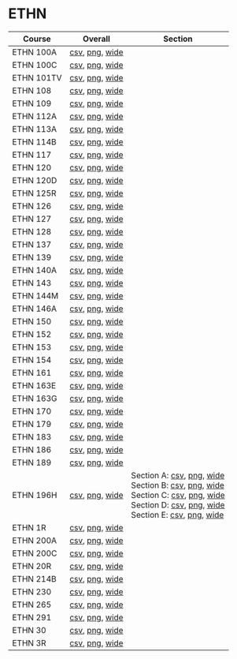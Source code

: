 # ETHN

| Course | Overall | Section |
| ------ | ------- | ------- |
| ETHN 100A | [csv](https://github.com/UCSD-Historical-Enrollment-Data/2024Fall/blob/main/overall/ETHN%20100A.csv), [png](https://raw.githubusercontent.com/UCSD-Historical-Enrollment-Data/2024Fall/main/plot_overall/ETHN%20100A.png), [wide](https://raw.githubusercontent.com/UCSD-Historical-Enrollment-Data/2024Fall/main/plot_overall_wide/ETHN%20100A.png) |  |
| ETHN 100C | [csv](https://github.com/UCSD-Historical-Enrollment-Data/2024Fall/blob/main/overall/ETHN%20100C.csv), [png](https://raw.githubusercontent.com/UCSD-Historical-Enrollment-Data/2024Fall/main/plot_overall/ETHN%20100C.png), [wide](https://raw.githubusercontent.com/UCSD-Historical-Enrollment-Data/2024Fall/main/plot_overall_wide/ETHN%20100C.png) |  |
| ETHN 101TV | [csv](https://github.com/UCSD-Historical-Enrollment-Data/2024Fall/blob/main/overall/ETHN%20101TV.csv), [png](https://raw.githubusercontent.com/UCSD-Historical-Enrollment-Data/2024Fall/main/plot_overall/ETHN%20101TV.png), [wide](https://raw.githubusercontent.com/UCSD-Historical-Enrollment-Data/2024Fall/main/plot_overall_wide/ETHN%20101TV.png) |  |
| ETHN 108 | [csv](https://github.com/UCSD-Historical-Enrollment-Data/2024Fall/blob/main/overall/ETHN%20108.csv), [png](https://raw.githubusercontent.com/UCSD-Historical-Enrollment-Data/2024Fall/main/plot_overall/ETHN%20108.png), [wide](https://raw.githubusercontent.com/UCSD-Historical-Enrollment-Data/2024Fall/main/plot_overall_wide/ETHN%20108.png) |  |
| ETHN 109 | [csv](https://github.com/UCSD-Historical-Enrollment-Data/2024Fall/blob/main/overall/ETHN%20109.csv), [png](https://raw.githubusercontent.com/UCSD-Historical-Enrollment-Data/2024Fall/main/plot_overall/ETHN%20109.png), [wide](https://raw.githubusercontent.com/UCSD-Historical-Enrollment-Data/2024Fall/main/plot_overall_wide/ETHN%20109.png) |  |
| ETHN 112A | [csv](https://github.com/UCSD-Historical-Enrollment-Data/2024Fall/blob/main/overall/ETHN%20112A.csv), [png](https://raw.githubusercontent.com/UCSD-Historical-Enrollment-Data/2024Fall/main/plot_overall/ETHN%20112A.png), [wide](https://raw.githubusercontent.com/UCSD-Historical-Enrollment-Data/2024Fall/main/plot_overall_wide/ETHN%20112A.png) |  |
| ETHN 113A | [csv](https://github.com/UCSD-Historical-Enrollment-Data/2024Fall/blob/main/overall/ETHN%20113A.csv), [png](https://raw.githubusercontent.com/UCSD-Historical-Enrollment-Data/2024Fall/main/plot_overall/ETHN%20113A.png), [wide](https://raw.githubusercontent.com/UCSD-Historical-Enrollment-Data/2024Fall/main/plot_overall_wide/ETHN%20113A.png) |  |
| ETHN 114B | [csv](https://github.com/UCSD-Historical-Enrollment-Data/2024Fall/blob/main/overall/ETHN%20114B.csv), [png](https://raw.githubusercontent.com/UCSD-Historical-Enrollment-Data/2024Fall/main/plot_overall/ETHN%20114B.png), [wide](https://raw.githubusercontent.com/UCSD-Historical-Enrollment-Data/2024Fall/main/plot_overall_wide/ETHN%20114B.png) |  |
| ETHN 117 | [csv](https://github.com/UCSD-Historical-Enrollment-Data/2024Fall/blob/main/overall/ETHN%20117.csv), [png](https://raw.githubusercontent.com/UCSD-Historical-Enrollment-Data/2024Fall/main/plot_overall/ETHN%20117.png), [wide](https://raw.githubusercontent.com/UCSD-Historical-Enrollment-Data/2024Fall/main/plot_overall_wide/ETHN%20117.png) |  |
| ETHN 120 | [csv](https://github.com/UCSD-Historical-Enrollment-Data/2024Fall/blob/main/overall/ETHN%20120.csv), [png](https://raw.githubusercontent.com/UCSD-Historical-Enrollment-Data/2024Fall/main/plot_overall/ETHN%20120.png), [wide](https://raw.githubusercontent.com/UCSD-Historical-Enrollment-Data/2024Fall/main/plot_overall_wide/ETHN%20120.png) |  |
| ETHN 120D | [csv](https://github.com/UCSD-Historical-Enrollment-Data/2024Fall/blob/main/overall/ETHN%20120D.csv), [png](https://raw.githubusercontent.com/UCSD-Historical-Enrollment-Data/2024Fall/main/plot_overall/ETHN%20120D.png), [wide](https://raw.githubusercontent.com/UCSD-Historical-Enrollment-Data/2024Fall/main/plot_overall_wide/ETHN%20120D.png) |  |
| ETHN 125R | [csv](https://github.com/UCSD-Historical-Enrollment-Data/2024Fall/blob/main/overall/ETHN%20125R.csv), [png](https://raw.githubusercontent.com/UCSD-Historical-Enrollment-Data/2024Fall/main/plot_overall/ETHN%20125R.png), [wide](https://raw.githubusercontent.com/UCSD-Historical-Enrollment-Data/2024Fall/main/plot_overall_wide/ETHN%20125R.png) |  |
| ETHN 126 | [csv](https://github.com/UCSD-Historical-Enrollment-Data/2024Fall/blob/main/overall/ETHN%20126.csv), [png](https://raw.githubusercontent.com/UCSD-Historical-Enrollment-Data/2024Fall/main/plot_overall/ETHN%20126.png), [wide](https://raw.githubusercontent.com/UCSD-Historical-Enrollment-Data/2024Fall/main/plot_overall_wide/ETHN%20126.png) |  |
| ETHN 127 | [csv](https://github.com/UCSD-Historical-Enrollment-Data/2024Fall/blob/main/overall/ETHN%20127.csv), [png](https://raw.githubusercontent.com/UCSD-Historical-Enrollment-Data/2024Fall/main/plot_overall/ETHN%20127.png), [wide](https://raw.githubusercontent.com/UCSD-Historical-Enrollment-Data/2024Fall/main/plot_overall_wide/ETHN%20127.png) |  |
| ETHN 128 | [csv](https://github.com/UCSD-Historical-Enrollment-Data/2024Fall/blob/main/overall/ETHN%20128.csv), [png](https://raw.githubusercontent.com/UCSD-Historical-Enrollment-Data/2024Fall/main/plot_overall/ETHN%20128.png), [wide](https://raw.githubusercontent.com/UCSD-Historical-Enrollment-Data/2024Fall/main/plot_overall_wide/ETHN%20128.png) |  |
| ETHN 137 | [csv](https://github.com/UCSD-Historical-Enrollment-Data/2024Fall/blob/main/overall/ETHN%20137.csv), [png](https://raw.githubusercontent.com/UCSD-Historical-Enrollment-Data/2024Fall/main/plot_overall/ETHN%20137.png), [wide](https://raw.githubusercontent.com/UCSD-Historical-Enrollment-Data/2024Fall/main/plot_overall_wide/ETHN%20137.png) |  |
| ETHN 139 | [csv](https://github.com/UCSD-Historical-Enrollment-Data/2024Fall/blob/main/overall/ETHN%20139.csv), [png](https://raw.githubusercontent.com/UCSD-Historical-Enrollment-Data/2024Fall/main/plot_overall/ETHN%20139.png), [wide](https://raw.githubusercontent.com/UCSD-Historical-Enrollment-Data/2024Fall/main/plot_overall_wide/ETHN%20139.png) |  |
| ETHN 140A | [csv](https://github.com/UCSD-Historical-Enrollment-Data/2024Fall/blob/main/overall/ETHN%20140A.csv), [png](https://raw.githubusercontent.com/UCSD-Historical-Enrollment-Data/2024Fall/main/plot_overall/ETHN%20140A.png), [wide](https://raw.githubusercontent.com/UCSD-Historical-Enrollment-Data/2024Fall/main/plot_overall_wide/ETHN%20140A.png) |  |
| ETHN 143 | [csv](https://github.com/UCSD-Historical-Enrollment-Data/2024Fall/blob/main/overall/ETHN%20143.csv), [png](https://raw.githubusercontent.com/UCSD-Historical-Enrollment-Data/2024Fall/main/plot_overall/ETHN%20143.png), [wide](https://raw.githubusercontent.com/UCSD-Historical-Enrollment-Data/2024Fall/main/plot_overall_wide/ETHN%20143.png) |  |
| ETHN 144M | [csv](https://github.com/UCSD-Historical-Enrollment-Data/2024Fall/blob/main/overall/ETHN%20144M.csv), [png](https://raw.githubusercontent.com/UCSD-Historical-Enrollment-Data/2024Fall/main/plot_overall/ETHN%20144M.png), [wide](https://raw.githubusercontent.com/UCSD-Historical-Enrollment-Data/2024Fall/main/plot_overall_wide/ETHN%20144M.png) |  |
| ETHN 146A | [csv](https://github.com/UCSD-Historical-Enrollment-Data/2024Fall/blob/main/overall/ETHN%20146A.csv), [png](https://raw.githubusercontent.com/UCSD-Historical-Enrollment-Data/2024Fall/main/plot_overall/ETHN%20146A.png), [wide](https://raw.githubusercontent.com/UCSD-Historical-Enrollment-Data/2024Fall/main/plot_overall_wide/ETHN%20146A.png) |  |
| ETHN 150 | [csv](https://github.com/UCSD-Historical-Enrollment-Data/2024Fall/blob/main/overall/ETHN%20150.csv), [png](https://raw.githubusercontent.com/UCSD-Historical-Enrollment-Data/2024Fall/main/plot_overall/ETHN%20150.png), [wide](https://raw.githubusercontent.com/UCSD-Historical-Enrollment-Data/2024Fall/main/plot_overall_wide/ETHN%20150.png) |  |
| ETHN 152 | [csv](https://github.com/UCSD-Historical-Enrollment-Data/2024Fall/blob/main/overall/ETHN%20152.csv), [png](https://raw.githubusercontent.com/UCSD-Historical-Enrollment-Data/2024Fall/main/plot_overall/ETHN%20152.png), [wide](https://raw.githubusercontent.com/UCSD-Historical-Enrollment-Data/2024Fall/main/plot_overall_wide/ETHN%20152.png) |  |
| ETHN 153 | [csv](https://github.com/UCSD-Historical-Enrollment-Data/2024Fall/blob/main/overall/ETHN%20153.csv), [png](https://raw.githubusercontent.com/UCSD-Historical-Enrollment-Data/2024Fall/main/plot_overall/ETHN%20153.png), [wide](https://raw.githubusercontent.com/UCSD-Historical-Enrollment-Data/2024Fall/main/plot_overall_wide/ETHN%20153.png) |  |
| ETHN 154 | [csv](https://github.com/UCSD-Historical-Enrollment-Data/2024Fall/blob/main/overall/ETHN%20154.csv), [png](https://raw.githubusercontent.com/UCSD-Historical-Enrollment-Data/2024Fall/main/plot_overall/ETHN%20154.png), [wide](https://raw.githubusercontent.com/UCSD-Historical-Enrollment-Data/2024Fall/main/plot_overall_wide/ETHN%20154.png) |  |
| ETHN 161 | [csv](https://github.com/UCSD-Historical-Enrollment-Data/2024Fall/blob/main/overall/ETHN%20161.csv), [png](https://raw.githubusercontent.com/UCSD-Historical-Enrollment-Data/2024Fall/main/plot_overall/ETHN%20161.png), [wide](https://raw.githubusercontent.com/UCSD-Historical-Enrollment-Data/2024Fall/main/plot_overall_wide/ETHN%20161.png) |  |
| ETHN 163E | [csv](https://github.com/UCSD-Historical-Enrollment-Data/2024Fall/blob/main/overall/ETHN%20163E.csv), [png](https://raw.githubusercontent.com/UCSD-Historical-Enrollment-Data/2024Fall/main/plot_overall/ETHN%20163E.png), [wide](https://raw.githubusercontent.com/UCSD-Historical-Enrollment-Data/2024Fall/main/plot_overall_wide/ETHN%20163E.png) |  |
| ETHN 163G | [csv](https://github.com/UCSD-Historical-Enrollment-Data/2024Fall/blob/main/overall/ETHN%20163G.csv), [png](https://raw.githubusercontent.com/UCSD-Historical-Enrollment-Data/2024Fall/main/plot_overall/ETHN%20163G.png), [wide](https://raw.githubusercontent.com/UCSD-Historical-Enrollment-Data/2024Fall/main/plot_overall_wide/ETHN%20163G.png) |  |
| ETHN 170 | [csv](https://github.com/UCSD-Historical-Enrollment-Data/2024Fall/blob/main/overall/ETHN%20170.csv), [png](https://raw.githubusercontent.com/UCSD-Historical-Enrollment-Data/2024Fall/main/plot_overall/ETHN%20170.png), [wide](https://raw.githubusercontent.com/UCSD-Historical-Enrollment-Data/2024Fall/main/plot_overall_wide/ETHN%20170.png) |  |
| ETHN 179 | [csv](https://github.com/UCSD-Historical-Enrollment-Data/2024Fall/blob/main/overall/ETHN%20179.csv), [png](https://raw.githubusercontent.com/UCSD-Historical-Enrollment-Data/2024Fall/main/plot_overall/ETHN%20179.png), [wide](https://raw.githubusercontent.com/UCSD-Historical-Enrollment-Data/2024Fall/main/plot_overall_wide/ETHN%20179.png) |  |
| ETHN 183 | [csv](https://github.com/UCSD-Historical-Enrollment-Data/2024Fall/blob/main/overall/ETHN%20183.csv), [png](https://raw.githubusercontent.com/UCSD-Historical-Enrollment-Data/2024Fall/main/plot_overall/ETHN%20183.png), [wide](https://raw.githubusercontent.com/UCSD-Historical-Enrollment-Data/2024Fall/main/plot_overall_wide/ETHN%20183.png) |  |
| ETHN 186 | [csv](https://github.com/UCSD-Historical-Enrollment-Data/2024Fall/blob/main/overall/ETHN%20186.csv), [png](https://raw.githubusercontent.com/UCSD-Historical-Enrollment-Data/2024Fall/main/plot_overall/ETHN%20186.png), [wide](https://raw.githubusercontent.com/UCSD-Historical-Enrollment-Data/2024Fall/main/plot_overall_wide/ETHN%20186.png) |  |
| ETHN 189 | [csv](https://github.com/UCSD-Historical-Enrollment-Data/2024Fall/blob/main/overall/ETHN%20189.csv), [png](https://raw.githubusercontent.com/UCSD-Historical-Enrollment-Data/2024Fall/main/plot_overall/ETHN%20189.png), [wide](https://raw.githubusercontent.com/UCSD-Historical-Enrollment-Data/2024Fall/main/plot_overall_wide/ETHN%20189.png) |  |
| ETHN 196H | [csv](https://github.com/UCSD-Historical-Enrollment-Data/2024Fall/blob/main/overall/ETHN%20196H.csv), [png](https://raw.githubusercontent.com/UCSD-Historical-Enrollment-Data/2024Fall/main/plot_overall/ETHN%20196H.png), [wide](https://raw.githubusercontent.com/UCSD-Historical-Enrollment-Data/2024Fall/main/plot_overall_wide/ETHN%20196H.png) | Section A: [csv](https://github.com/UCSD-Historical-Enrollment-Data/2024Fall/blob/main/section/ETHN%20196H_A.csv), [png](https://raw.githubusercontent.com/UCSD-Historical-Enrollment-Data/2024Fall/main/plot_section/ETHN%20196H_A.png), [wide](https://raw.githubusercontent.com/UCSD-Historical-Enrollment-Data/2024Fall/main/plot_section_wide/ETHN%20196H_A.png)<br>Section B: [csv](https://github.com/UCSD-Historical-Enrollment-Data/2024Fall/blob/main/section/ETHN%20196H_B.csv), [png](https://raw.githubusercontent.com/UCSD-Historical-Enrollment-Data/2024Fall/main/plot_section/ETHN%20196H_B.png), [wide](https://raw.githubusercontent.com/UCSD-Historical-Enrollment-Data/2024Fall/main/plot_section_wide/ETHN%20196H_B.png)<br>Section C: [csv](https://github.com/UCSD-Historical-Enrollment-Data/2024Fall/blob/main/section/ETHN%20196H_C.csv), [png](https://raw.githubusercontent.com/UCSD-Historical-Enrollment-Data/2024Fall/main/plot_section/ETHN%20196H_C.png), [wide](https://raw.githubusercontent.com/UCSD-Historical-Enrollment-Data/2024Fall/main/plot_section_wide/ETHN%20196H_C.png)<br>Section D: [csv](https://github.com/UCSD-Historical-Enrollment-Data/2024Fall/blob/main/section/ETHN%20196H_D.csv), [png](https://raw.githubusercontent.com/UCSD-Historical-Enrollment-Data/2024Fall/main/plot_section/ETHN%20196H_D.png), [wide](https://raw.githubusercontent.com/UCSD-Historical-Enrollment-Data/2024Fall/main/plot_section_wide/ETHN%20196H_D.png)<br>Section E: [csv](https://github.com/UCSD-Historical-Enrollment-Data/2024Fall/blob/main/section/ETHN%20196H_E.csv), [png](https://raw.githubusercontent.com/UCSD-Historical-Enrollment-Data/2024Fall/main/plot_section/ETHN%20196H_E.png), [wide](https://raw.githubusercontent.com/UCSD-Historical-Enrollment-Data/2024Fall/main/plot_section_wide/ETHN%20196H_E.png) |
| ETHN 1R | [csv](https://github.com/UCSD-Historical-Enrollment-Data/2024Fall/blob/main/overall/ETHN%201R.csv), [png](https://raw.githubusercontent.com/UCSD-Historical-Enrollment-Data/2024Fall/main/plot_overall/ETHN%201R.png), [wide](https://raw.githubusercontent.com/UCSD-Historical-Enrollment-Data/2024Fall/main/plot_overall_wide/ETHN%201R.png) |  |
| ETHN 200A | [csv](https://github.com/UCSD-Historical-Enrollment-Data/2024Fall/blob/main/overall/ETHN%20200A.csv), [png](https://raw.githubusercontent.com/UCSD-Historical-Enrollment-Data/2024Fall/main/plot_overall/ETHN%20200A.png), [wide](https://raw.githubusercontent.com/UCSD-Historical-Enrollment-Data/2024Fall/main/plot_overall_wide/ETHN%20200A.png) |  |
| ETHN 200C | [csv](https://github.com/UCSD-Historical-Enrollment-Data/2024Fall/blob/main/overall/ETHN%20200C.csv), [png](https://raw.githubusercontent.com/UCSD-Historical-Enrollment-Data/2024Fall/main/plot_overall/ETHN%20200C.png), [wide](https://raw.githubusercontent.com/UCSD-Historical-Enrollment-Data/2024Fall/main/plot_overall_wide/ETHN%20200C.png) |  |
| ETHN 20R | [csv](https://github.com/UCSD-Historical-Enrollment-Data/2024Fall/blob/main/overall/ETHN%2020R.csv), [png](https://raw.githubusercontent.com/UCSD-Historical-Enrollment-Data/2024Fall/main/plot_overall/ETHN%2020R.png), [wide](https://raw.githubusercontent.com/UCSD-Historical-Enrollment-Data/2024Fall/main/plot_overall_wide/ETHN%2020R.png) |  |
| ETHN 214B | [csv](https://github.com/UCSD-Historical-Enrollment-Data/2024Fall/blob/main/overall/ETHN%20214B.csv), [png](https://raw.githubusercontent.com/UCSD-Historical-Enrollment-Data/2024Fall/main/plot_overall/ETHN%20214B.png), [wide](https://raw.githubusercontent.com/UCSD-Historical-Enrollment-Data/2024Fall/main/plot_overall_wide/ETHN%20214B.png) |  |
| ETHN 230 | [csv](https://github.com/UCSD-Historical-Enrollment-Data/2024Fall/blob/main/overall/ETHN%20230.csv), [png](https://raw.githubusercontent.com/UCSD-Historical-Enrollment-Data/2024Fall/main/plot_overall/ETHN%20230.png), [wide](https://raw.githubusercontent.com/UCSD-Historical-Enrollment-Data/2024Fall/main/plot_overall_wide/ETHN%20230.png) |  |
| ETHN 265 | [csv](https://github.com/UCSD-Historical-Enrollment-Data/2024Fall/blob/main/overall/ETHN%20265.csv), [png](https://raw.githubusercontent.com/UCSD-Historical-Enrollment-Data/2024Fall/main/plot_overall/ETHN%20265.png), [wide](https://raw.githubusercontent.com/UCSD-Historical-Enrollment-Data/2024Fall/main/plot_overall_wide/ETHN%20265.png) |  |
| ETHN 291 | [csv](https://github.com/UCSD-Historical-Enrollment-Data/2024Fall/blob/main/overall/ETHN%20291.csv), [png](https://raw.githubusercontent.com/UCSD-Historical-Enrollment-Data/2024Fall/main/plot_overall/ETHN%20291.png), [wide](https://raw.githubusercontent.com/UCSD-Historical-Enrollment-Data/2024Fall/main/plot_overall_wide/ETHN%20291.png) |  |
| ETHN 30 | [csv](https://github.com/UCSD-Historical-Enrollment-Data/2024Fall/blob/main/overall/ETHN%2030.csv), [png](https://raw.githubusercontent.com/UCSD-Historical-Enrollment-Data/2024Fall/main/plot_overall/ETHN%2030.png), [wide](https://raw.githubusercontent.com/UCSD-Historical-Enrollment-Data/2024Fall/main/plot_overall_wide/ETHN%2030.png) |  |
| ETHN 3R | [csv](https://github.com/UCSD-Historical-Enrollment-Data/2024Fall/blob/main/overall/ETHN%203R.csv), [png](https://raw.githubusercontent.com/UCSD-Historical-Enrollment-Data/2024Fall/main/plot_overall/ETHN%203R.png), [wide](https://raw.githubusercontent.com/UCSD-Historical-Enrollment-Data/2024Fall/main/plot_overall_wide/ETHN%203R.png) |  |
